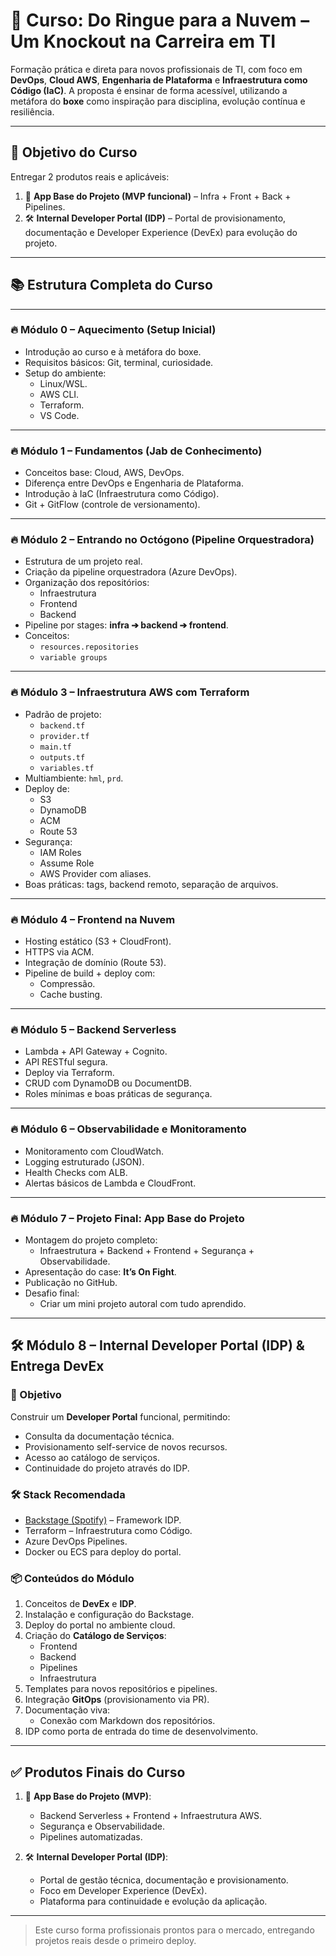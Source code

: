 # 🥊 Curso: Do Ringue para a Nuvem – Um Knockout na Carreira em TI

Formação prática e direta para novos profissionais de TI, com foco em **DevOps**, **Cloud AWS**, **Engenharia de Plataforma** e **Infraestrutura como Código (IaC)**. A proposta é ensinar de forma acessível, utilizando a metáfora do **boxe** como inspiração para disciplina, evolução contínua e resiliência.

---

## 🎯 Objetivo do Curso

Entregar 2 produtos reais e aplicáveis:
1. 🚀 **App Base do Projeto (MVP funcional)** – Infra + Front + Back + Pipelines.
2. 🛠️ **Internal Developer Portal (IDP)** – Portal de provisionamento, documentação e Developer Experience (DevEx) para evolução do projeto.

---

## 📚 Estrutura Completa do Curso

---

### 🔥 Módulo 0 – Aquecimento (Setup Inicial)

- Introdução ao curso e à metáfora do boxe.
- Requisitos básicos: Git, terminal, curiosidade.
- Setup do ambiente:
  - Linux/WSL.
  - AWS CLI.
  - Terraform.
  - VS Code.

---

### 🔥 Módulo 1 – Fundamentos (Jab de Conhecimento)

- Conceitos base: Cloud, AWS, DevOps.
- Diferença entre DevOps e Engenharia de Plataforma.
- Introdução à IaC (Infraestrutura como Código).
- Git + GitFlow (controle de versionamento).

---

### 🔥 Módulo 2 – Entrando no Octógono (Pipeline Orquestradora)

- Estrutura de um projeto real.
- Criação da pipeline orquestradora (Azure DevOps).
- Organização dos repositórios:
  - Infraestrutura
  - Frontend
  - Backend
- Pipeline por stages: **infra ➔ backend ➔ frontend**.
- Conceitos:
  - `resources.repositories`
  - `variable groups`

---

### 🔥 Módulo 3 – Infraestrutura AWS com Terraform

- Padrão de projeto:
  - `backend.tf`
  - `provider.tf`
  - `main.tf`
  - `outputs.tf`
  - `variables.tf`
- Multiambiente: `hml`, `prd`.
- Deploy de:
  - S3
  - DynamoDB
  - ACM
  - Route 53
- Segurança:
  - IAM Roles
  - Assume Role
  - AWS Provider com aliases.
- Boas práticas: tags, backend remoto, separação de arquivos.

---

### 🔥 Módulo 4 – Frontend na Nuvem

- Hosting estático (S3 + CloudFront).
- HTTPS via ACM.
- Integração de domínio (Route 53).
- Pipeline de build + deploy com:
  - Compressão.
  - Cache busting.

---

### 🔥 Módulo 5 – Backend Serverless

- Lambda + API Gateway + Cognito.
- API RESTful segura.
- Deploy via Terraform.
- CRUD com DynamoDB ou DocumentDB.
- Roles mínimas e boas práticas de segurança.

---

### 🔥 Módulo 6 – Observabilidade e Monitoramento

- Monitoramento com CloudWatch.
- Logging estruturado (JSON).
- Health Checks com ALB.
- Alertas básicos de Lambda e CloudFront.

---

### 🔥 Módulo 7 – Projeto Final: App Base do Projeto

- Montagem do projeto completo:
  - Infraestrutura + Backend + Frontend + Segurança + Observabilidade.
- Apresentação do case: **It’s On Fight**.
- Publicação no GitHub.
- Desafio final:
  - Criar um mini projeto autoral com tudo aprendido.

---

## 🛠️ Módulo 8 – Internal Developer Portal (IDP) & Entrega DevEx

### 🎯 Objetivo

Construir um **Developer Portal** funcional, permitindo:
- Consulta da documentação técnica.
- Provisionamento self-service de novos recursos.
- Acesso ao catálogo de serviços.
- Continuidade do projeto através do IDP.

### 🛠️ Stack Recomendada

- [Backstage (Spotify)](https://backstage.io/) – Framework IDP.
- Terraform – Infraestrutura como Código.
- Azure DevOps Pipelines.
- Docker ou ECS para deploy do portal.

### 📦 Conteúdos do Módulo

1. Conceitos de **DevEx** e **IDP**.
2. Instalação e configuração do Backstage.
3. Deploy do portal no ambiente cloud.
4. Criação do **Catálogo de Serviços**:
   - Frontend
   - Backend
   - Pipelines
   - Infraestrutura
5. Templates para novos repositórios e pipelines.
6. Integração **GitOps** (provisionamento via PR).
7. Documentação viva:
   - Conexão com Markdown dos repositórios.
8. IDP como porta de entrada do time de desenvolvimento.

---

## ✅ Produtos Finais do Curso

1. 🚀 **App Base do Projeto (MVP)**:
   - Backend Serverless + Frontend + Infraestrutura AWS.
   - Segurança e Observabilidade.
   - Pipelines automatizadas.

2. 🛠️ **Internal Developer Portal (IDP)**:
   - Portal de gestão técnica, documentação e provisionamento.
   - Foco em Developer Experience (DevEx).
   - Plataforma para continuidade e evolução da aplicação.

---

> Este curso forma profissionais prontos para o mercado, entregando projetos reais desde o primeiro deploy.
